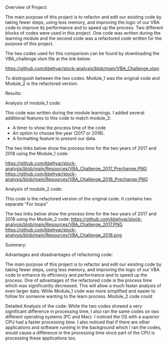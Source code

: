 Overview of Project:

The main purpose of this project is to refactor and edit our existing code by taking fewer steps, using less memory, and improving the logic of our VBA code to improve its performance and to speed up the process. 
Two different blocks of codes were used in this project. One code was written during the learning module and the second code was a refactored code written for the purpose of this project.

The two codes used for this comparison can be found by downloading the VBA_challenge.xlsm file at the link below:

https://github.com/kbehyar/stock-analysis/blob/main/VBA_Challenge.xlsm

To distinguish between the two codes: Module_1 was the original code and Module_2 is the refactored version.


Results:

Analysis of module_1 code:

This code was written during the module learnings. I added several additional features to this code to match module_2:
-	A timer to show the process time of the code
-	An option to choose the year (2017 or 2018).
-	A formatting feature to present our data.
       
The two links below show the process time for the two years of 2017 and 2018 using the Module_1 code:

https://github.com/kbehyar/stock-analysis/blob/main/Resources/VBA_Challenge_2017_Prechange.PNG
https://github.com/kbehyar/stock-analysis/blob/main/Resources/VBA_Challenge_2018_Prechange.PNG


Analysis of module_2 code:

This code is the refactored version of the original code. It contains two separate "For loops"

The two links below show the process time for the two years of 2017 and 2018 using the Module_2 code:
https://github.com/kbehyar/stock-analysis/blob/main/Resources/VBA_Challenge_2017.PNG
https://github.com/kbehyar/stock-analysis/blob/main/Resources/VBA_Challenge_2018.png

Summary:

Advantages and disadvantages of refactoring code:

The main purpose of this project is to refactor and edit our existing code by taking fewer steps, using less memory, and improving the logic of our VBA code to enhance its efficiency and performance and to speed up the process. One of advantages of the refactored code is the process time which was significantly decreased. This will allow a much faster analysis of even larger data.
While Module_1 code was more simplified and easier to follow for someone wanting to the learn process. 
Module_2 code could 

Detailed Analysis of the code:
While the two codes showed a very significant difference in processing time, I also ran the same codes on two different operating systems (PC and Mac). I noticed the OS with a superior CPU had a faster processing time. I also noticed that if there are other applications and software running in the background which I ran the codes, would cause a difference in the processing time since part of the CPU is processing these applications too.
